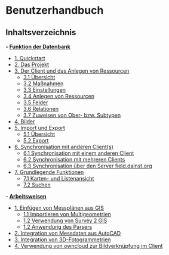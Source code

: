 ﻿# Benutzerhandbuch

## Inhaltsverzeichnis
 **- [Funktion der Datenbank](#userdokumentation)**
   * [1. Quickstart](01._quickstart)
   * [2. Das Projekt](02._project)
   * [3. Der Client und das Anlegen von Ressourcen](03._client-and-ressources)
     + [3.1 Übersicht](03._client-and-ressources#31--bersicht)
     + [3.2 Maßnahmen](03._client-and-ressources#32-maßnahmen)
     + [3.3 Einstellungen](03._client-and-ressources#33-einstellungen)
     + [3.4 Anlegen von Ressourcen](03._client-and-ressources#34-resources)
     + [3.5 Felder](03._client-and-ressources#35-felder)
     + [3.6 Relationen](03._client-and-ressources#36-relationen)
     + [3.7 Zuweisen von Ober- bzw. Subtypen](03._client-and-ressources#37-zuweisen-von-ober--bzw-subtypen)
   * [4. Bilder](04._pictures)
   * [5. Import und Export](05._import-and-export)
     + [5.1 Übersicht](05._import-and-export#51-import)
     + [5.2 Export](05._import-and-export#52-export)
   * [6. Synchronisation mit anderen Client(s)](06._sync)
     + [6.1 Synchronisation mit einem anderen Client](06._sync#61-synchronisation-mit-einem-anderen-client)
     + [6.2 Synchronisation mit mehreren Clients](06._sync#62-synchronisation-mit-mehreren-clients)
     + [6.3 Synchronisation über den Server field.dainst.org](06._sync#63-synchronisation--ber-den-server-fielddainstorg)
   * [7. Grundlegende Funktionen](07._basics)
     + [7.1 Karten- und Listenansicht](07._basics#71-karten--und-listenansicht)
     + [7.2 Suchen](07._basics#72-suchen)
     
**- [Arbeitsweisen](#Workflow)**
   * [1. Einfügen von Messplänen aus GIS](08._gis)
     + [1.1 Importieren von Multigeometrien](08._gis#11-importieren-von-multigeometrien)
     + [1.2 Verwendung von Survey 2 GIS](08._gis#12-verwendung-von-survey-2-gis)
     + [1.2 Anwendung des Parsers](08._gis#12-anwendung-des-parsers)
   * [2. Integration von Messdaten aus AutoCAD](09._cad)
   * [3. Integration von 3D-Fotogrammetrien](10._3d)
   * [4. Verwendung von owncloud zur Bildverknüpfung im Client](11._owncloud)
